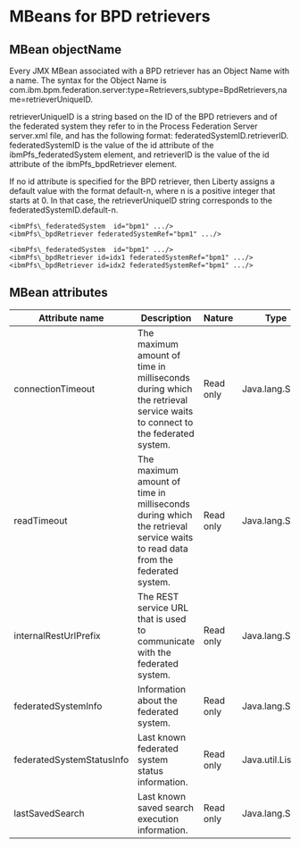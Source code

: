 # MBeans for BPD retrievers

## MBean objectName

Every JMX MBean associated with a BPD
retriever has an Object Name with a name. The syntax for the Object Name is
com.ibm.bpm.federation.server:type=Retrievers,subtype=BpdRetrievers,name=retrieverUniqueID.

retrieverUniqueID
is a string based on the ID of the BPD retrievers and of the federated system they refer to in the
Process Federation Server
server.xml file, and has the following format:
federatedSystemID.retrieverID.
federatedSystemID is the value of the id attribute of the ibmPfs\_federatedSystem element, and retrieverID is the value of the id attribute of the ibmPfs\_bpdRetriever element.

If
no id attribute is specified for the BPD retriever, then Liberty assigns a default
value with the format default-n, where n is a
positive integer that starts at 0. In that case, the retrieverUniqueID string
corresponds to the federatedSystemID.default-n.

```
<ibmPfs\_federatedSystem  id="bpm1" .../>
<ibmPfs\_bpdRetriever federatedSystemRef="bpm1" .../>
```

```
<ibmPfs\_federatedSystem  id="bpm1" .../>
<ibmPfs\_bpdRetriever id=idx1 federatedSystemRef="bpm1" .../>
<ibmPfs\_bpdRetriever id=idx2 federatedSystemRef="bpm1" .../>
```

## MBean attributes

| Attribute name            | Description                                                                                                                 | Nature    | Type             | Return value                                                                                                                                                                                |
|---------------------------|-----------------------------------------------------------------------------------------------------------------------------|-----------|------------------|---------------------------------------------------------------------------------------------------------------------------------------------------------------------------------------------|
| connectionTimeout         | The maximum amount of time in milliseconds during which the retrieval service waits to connect to the federated system.     | Read only | Java.lang.String | An integer value                                                                                                                                                                            |
| readTimeout               | The maximum amount of time in milliseconds during which the retrieval service waits to read data from the federated system. | Read only | Java.lang.String | An integer value                                                                                                                                                                            |
| internalRestUrlPrefix     | The REST service URL that is used to communicate with the federated system.                                                 | Read only | Java.lang.String | An URL                                                                                                                                                                                      |
| federatedSystemInfo       | Information about the federated system.                                                                                     | Read only | Java.lang.String | {numberOfShards=number, indexExists=boolean, numberOfReplicas=number, allowedOrigins=[origins], launchListPriority=number, id=systemName}                                                   |
| federatedSystemStatusInfo | Last known federated system status information.                                                                             | Read only | Java.util.List   | A list of items in the following format: {statusCode=status,statusTime=yyyy-MM-dd HH:MM:ss.SSS,user="username",version=federatedSystemVersion} [] if the retriever has not yet been called. |
| lastSavedSearch           | Last known saved search execution information.                                                                              | Read only | Java.lang.String | undefined if no saved search was executed. action=string,beginTime=yyyy-MM-dd HH:MM:ss.SSS,endTime= yyyy-MM-dd HH:MM:ss.SSS,id=number,name=string                                           |